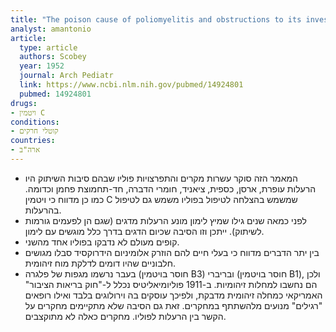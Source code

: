 ```yaml
---
title: "The poison cause of poliomyelitis and obstructions to its investigation"
analyst: amantonio
article:
  type: article
  authors: Scobey
  year: 1952
  journal: Arch Pediatr
  link: https://www.ncbi.nlm.nih.gov/pubmed/14924801
  pubmed: 14924801
drugs:
- ויטמין C
conditions:
- קוטלי חרקים
countries:
- ארה"ב
---
```


- המאמר הזה סוקר עשרות מקרים והתפרצויות פוליו שבהם סיבות השיתוק היו הרעלות עופרת, ארסן, כספית, ציאניד, חומרי הדברה, חד-תחמוצת פחמן וכדומה.
כמו כן מדווח כי ויטמין C שמשמש בהצלחה לטיפול בפוליו משמש גם לטיפול בהרעלות.
- לפני כמאה שנים גילו שמיץ לימון מונע הרעלות מדגים (שגם הן לפעמים גורמות לשיתוק). ייתכן וזו הסיבה שכיום הדגים בדרך כלל מוגשים עם לימון.
- קופים מעולם לא נדבקו בפוליו אחד מהשני.
- בין יתר הדברים מדווח כי בעלי חיים להם הוזרק אלומיניום הידרוקסיד סבלו מגושים חלבוניים שהיו דומים לדלקת מוח זיהומית.
- בעבר נרשמו מגפות של פלגרה (חוסר בויטמין B3) ובריברי (חוסר בויטמין B1), ולכן הם נחשבו למחלות זיהומיות. ב-1911 פוליומיאליטיס נכלל ל-"חוק בריאות הציבור" האמריקאי כמחלה זיהומית מדבקת, ולפיכך עוסקים בה וירולוגים בלבד ואילו רופאים "רגילים" מנועים מלהשתתף במחקרים. זאת גם הסיבה שלא מתקיימים מחקרים על הקשר בין הרעלות לפוליו. מחקרים כאלה לא מתוקצבים. 
